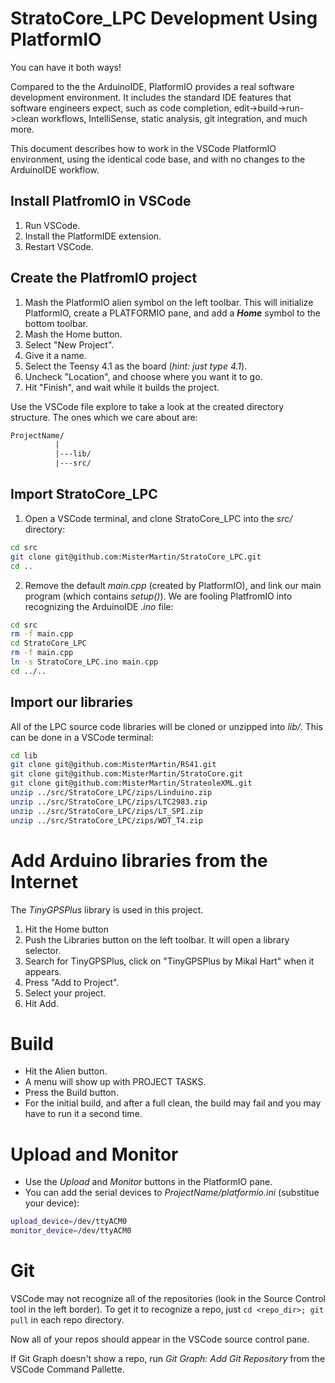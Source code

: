 # StratoCore_LPC Development Using PlatformIO

You can have it both ways! 

Compared to the the ArduinoIDE, PlatformIO provides a 
real software development environment. It includes the
standard IDE features that software engineers expect, such
as code completion, edit->build->run->clean workflows,
IntelliSense, static analysis, git integration, and much more.

This document describes how to work in the
VSCode PlatformIO environment, using the identical code base,
and with no changes to the ArduinoIDE workflow.

## Install PlatfromIO in VSCode

1. Run VSCode.
1. Install the PlatformIDE extension.
1. Restart VSCode.

## Create the PlatfromIO project

1. Mash the PlatformIO alien symbol on the left toolbar. This will initialize
   PlatformIO, create a PLATFORMIO pane, and add a ***Home*** symbol to the 
   bottom toolbar.
1. Mash the Home button.
1. Select "New Project".
1. Give it a name.
1. Select the Teensy 4.1 as the board (_hint: just type 4.1_).
1. Uncheck "Location", and choose where you want it to go.
1. Hit "Finish", and wait while it builds the project.

Use the VSCode file explore to take a look at the created directory structure.
The ones which we care about are:
```sh
ProjectName/
          |
          |---lib/
          |---src/
```

## Import StratoCore_LPC

1. Open a VSCode terminal, and clone StratoCore_LPC into the *src/* directory:
```sh
cd src
git clone git@github.com:MisterMartin/StratoCore_LPC.git
cd ..
```
2. Remove the default *main.cpp* (created by PlatformIO), and link 
our main program (which contains _setup()_). We are fooling PlatfromIO
into recognizing the ArduinoIDE _.ino_ file:
```sh
cd src
rm -f main.cpp
cd StratoCore_LPC
rm -f main.cpp
ln -s StratoCore_LPC.ino main.cpp
cd ../..
```

## Import our libraries

All of the LPC source code libraries will be cloned or unzipped into _lib/_. 
This can be done in a VSCode terminal:
```sh
cd lib
git clone git@github.com:MisterMartin/RS41.git
git clone git@github.com:MisterMartin/StratoCore.git
git clone git@github.com:MisterMartin/StrateoleXML.git
unzip ../src/StratoCore_LPC/zips/Linduino.zip
unzip ../src/StratoCore_LPC/zips/LTC2983.zip
unzip ../src/StratoCore_LPC/zips/LT_SPI.zip
unzip ../src/StratoCore_LPC/zips/WDT_T4.zip
```

# Add Arduino libraries from the Internet

The *TinyGPSPlus* library is used in this project. 

1. Hit the Home button
1. Push the Libraries button on the left toolbar. It will open a 
   library selector.
1. Search for TinyGPSPlus, click on "TinyGPSPlus by Mikal Hart" when it appears.
1. Press "Add to Project".
1. Select your project.
1. Hit Add.

# Build

- Hit the Alien button. 
- A menu will show up with PROJECT TASKS. 
- Press the Build button.
- For the initial build, and after a full clean, the build may fail 
  and you may have to run it a second time. 

# Upload and Monitor
- Use the _Upload_ and _Monitor_ buttons in the PlatformIO pane.
- You can add the serial devices to *ProjectName/platformio.ini*
  (substitue your device):
```sh
upload_device=/dev/ttyACM0
monitor_device=/dev/ttyACM0
```

# Git

VSCode may not recognize all of the repositories (look in the Source 
Control tool in the left border).
To get it to recognize a repo, just ```cd <repo_dir>; git pull``` in each 
repo directory. 

Now all of your repos should appear in the VSCode source control pane.

If Git Graph doesn't show a repo, run  *Git Graph: Add Git Repository* 
from the VSCode Command Pallette.

